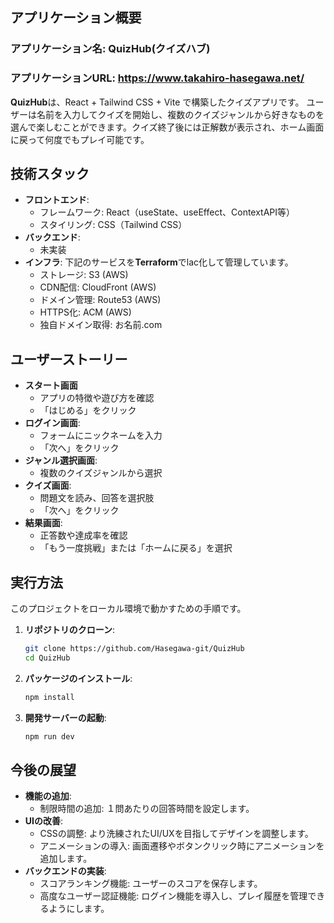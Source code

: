 ## アプリケーション概要

### アプリケーション名: QuizHub(クイズハブ)

### アプリケーションURL: <https://www.takahiro-hasegawa.net/>

**QuizHub**は、React + Tailwind CSS + Vite で構築したクイズアプリです。
ユーザーは名前を入力してクイズを開始し、複数のクイズジャンルから好きなものを選んで楽しむことができます。クイズ終了後には正解数が表示され、ホーム画面に戻って何度でもプレイ可能です。


## 技術スタック
- **フロントエンド**:
    - フレームワーク: React（useState、useEffect、ContextAPI等）
    - スタイリング: CSS（Tailwind CSS）
- **バックエンド**:
    - 未実装
- **インフラ**:
下記のサービスを**Terraform**でlac化して管理しています。
    - ストレージ: S3 (AWS)
    - CDN配信: CloudFront (AWS)
    - ドメイン管理: Route53 (AWS)
    - HTTPS化: ACM (AWS)
    - 独自ドメイン取得: お名前.com


## ユーザーストーリー
- **スタート画面**
    - アプリの特徴や遊び方を確認
    - 「はじめる」をクリック
- **ログイン画面**:
    - フォームにニックネームを入力
    - 「次へ」をクリック
- **ジャンル選択画面**:
    - 複数のクイズジャンルから選択
- **クイズ画面**:
    - 問題文を読み、回答を選択肢
    - 「次へ」をクリック
- **結果画面**:
    - 正答数や達成率を確認
    - 「もう一度挑戦」または「ホームに戻る」を選択


## 実行方法
このプロジェクトをローカル環境で動かすための手順です。
1. **リポジトリのクローン**:
    ```bash
    git clone https://github.com/Hasegawa-git/QuizHub
    cd QuizHub
    ```
2. **パッケージのインストール**:
    ```bash
    npm install
    ```
3. **開発サーバーの起動**:
    ```bash
    npm run dev
    ```


## 今後の展望
- **機能の追加**:
    - 制限時間の追加: １問あたりの回答時間を設定します。
- **UIの改善**:
    - CSSの調整: より洗練されたUI/UXを目指してデザインを調整します。
    - アニメーションの導入: 画面遷移やボタンクリック時にアニメーションを追加します。
- **バックエンドの実装**:
    - スコアランキング機能: ユーザーのスコアを保存します。
    - 高度なユーザー認証機能: ログイン機能を導入し、プレイ履歴を管理できるようにします。